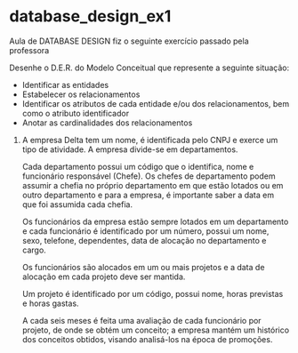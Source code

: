 # database_design_ex1
Aula de DATABASE DESIGN fiz o seguinte exercício passado pela professora

Desenhe o D.E.R. do Modelo Conceitual que represente a seguinte situação:

- Identificar as entidades
- Estabelecer os relacionamentos
- Identificar os atributos de cada entidade e/ou dos relacionamentos, bem como o atributo identificador
- Anotar as cardinalidades dos relacionamentos

1. A empresa Delta tem um nome, é identificada pelo CNPJ e exerce um tipo de atividade. A empresa divide-se em departamentos.
    
    Cada departamento possui um código que o identifica, nome e funcionário responsável (Chefe). Os chefes de departamento podem assumir a chefia no próprio departamento em que estão lotados ou em outro departamento e para a empresa, é importante saber a data em que foi assumida cada chefia.
    
    Os funcionários da empresa estão sempre lotados em um departamento e cada funcionário é identificado por um número, possui um nome, sexo, telefone, dependentes, data de alocação no departamento e cargo.
    
    Os funcionários são alocados em um ou mais projetos e a data de alocação em cada projeto deve ser mantida.
    
    Um projeto é identificado por um código, possui nome, horas previstas e horas gastas.
    
    A cada seis meses é feita uma avaliação de cada funcionário por projeto, de onde se obtém um conceito; a empresa mantém um histórico dos conceitos obtidos, visando analisá-los na época de promoções.
